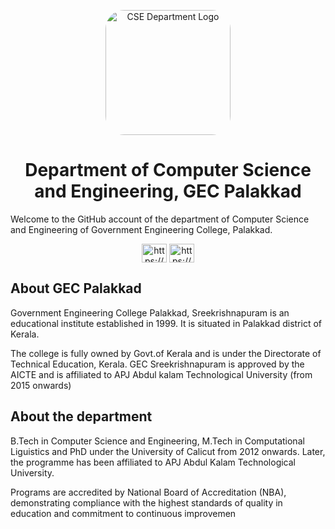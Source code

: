 <p align="center">
    <img src="https://avatars.githubusercontent.com/u/159063609" alt="CSE Department Logo" height="200" width="auto" style="border-radius:15%"/>
</p>

<h1 align="center">Department of Computer Science and Engineering, GEC Palakkad</h1>

Welcome to the GitHub account of the department of Computer Science and Engineering of Government Engineering College, Palakkad.

<p align="center">
<a href="https://linkedin.com/in/https://www.linkedin.com/company/csegecskp/" target="blank"><img align="center" src="https://raw.githubusercontent.com/rahuldkjain/github-profile-readme-generator/master/src/images/icons/Social/linked-in-alt.svg" alt="https://www.linkedin.com/company/csegecskp/" height="30" width="40" /></a>
<a href="https://instagram.com/https://www.instagram.com/cse_gecpkd/" target="blank"><img align="center" src="https://raw.githubusercontent.com/rahuldkjain/github-profile-readme-generator/master/src/images/icons/Social/instagram.svg" alt="https://www.instagram.com/cse_gecpkd/" height="30" width="40" /></a>
</p>

## About GEC Palakkad
Government Engineering College Palakkad, Sreekrishnapuram is an educational institute established in 1999. It is situated in Palakkad district of Kerala.

The college is fully owned by Govt.of Kerala and is under the Directorate of Technical Education, Kerala. GEC Sreekrishnapuram is approved by the AICTE and is affiliated to APJ Abdul kalam Technological University (from 2015 onwards)

## About the department
B.Tech in Computer Science and Engineering, M.Tech in Computational Liguistics and PhD under the University of Calicut from 2012 onwards. Later, the programme has been affiliated to APJ Abdul Kalam Technological University.

Programs are accredited by National Board of Accreditation (NBA), demonstrating compliance with the highest standards of quality in education and commitment to continuous improvemen
